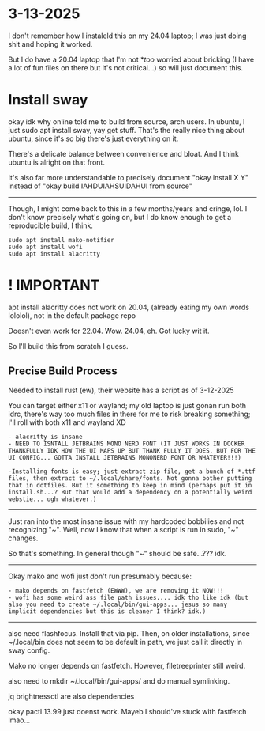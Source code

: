 # 3-13-2025 

I don't remember how I instaleld this on my 24.04 laptop; I was just doing shit and hoping it worked. 

But I do have a 20.04 laptop that I'm not **too* worried about bricking (I have a lot of fun files on there but it's not critical...) so will just document this. 

# Install sway 

okay idk why online told me to build from source, arch users. In ubuntu, I just sudo apt install sway, yay get stuff. That's the really nice thing about ubuntu, since it's so big there's just everything on it. 

There's a delicate balance between convenience and bloat. And I think ubuntu is alright on that front. 

It's also far more understandable to precisely document "okay install X Y" instead of "okay build IAHDUIAHSUIDAHUI from source"

---
Though, I might come back to this in a few months/years and cringe, lol. I don't know precisely what's going on, but I do know enough to get a reproducible build, I think. 

```
sudo apt install mako-notifier 
sudo apt install wofi 
sudo apt install alacritty
```

# ! IMPORTANT 

apt install alacritty does not work on 20.04, (already eating my own words lololol), not in the default package repo 

Doesn't even work for 22.04. Wow. 24.04, eh. Got lucky wit it. 

So I'll build this from scratch I guess. 

## Precise Build Process

Needed to install rust (ew), their website has a script as of 3-12-2025 

You can target either x11 or wayland; my old laptop is just gonan run both idrc, there's way too much files in there for me to risk breaking something; I'll roll with both x11 and wayland XD 


    - alacritty is insane 
    - NEED TO ISNTALL JETBRAINS MONO NERD FONT (IT JUST WORKS IN DOCKER THANKFULLY IDK HOW THE UI MAPS UP BUT THANK FULLY IT DOES. BUT FOR THE UI CONFIG... GOTTA INSTALL JETBRAINS MONONERD FONT OR WHATEVER!!!)

    -Installing fonts is easy; just extract zip file, get a bunch of *.ttf files, then extract to ~/.local/share/fonts. Not gonna bother putting that in dotfiles. But it something to keep in mind (perhaps put it in install.sh...? But that would add a dependency on a potentially weird webstie... ugh whatever.)


---

Just ran into the most insane issue with my hardcoded bobbilies and not recognizing "~". Well, now I know that when a script is run in sudo, "\~" changes. 

So that's something. In general though "~" should be safe...??? idk. 

----

Okay mako and wofi just don't run presumably because:

    - mako depends on fastfetch (EWWW), we are removing it NOW!!!
    - wofi has some weird ass file path issues.... idk tho like idk (but also you need to create ~/.local/bin/gui-apps... jesus so many implicit dependencies but this is cleaner I think? idk.)
    

---
also need flashfocus. Install that via pip. Then, on older installations, since ~/.local/bin does not seem to be default in path, we just call it directly in sway config.

Mako no longer depends on fastfetch. However, filetreeprinter still weird.



also need to mkdir ~/.local/bin/gui-apps/ and do manual symlinking.

jq brightnessctl are also dependencies 


okay pactl 13.99 just doenst work. Mayeb I should've stuck with fastfetch lmao...


